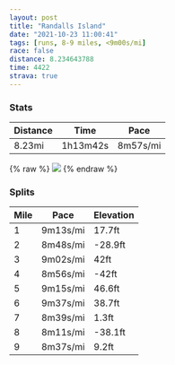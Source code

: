```yaml
---
layout: post
title: "Randalls Island"
date: "2021-10-23 11:00:41"
tags: [runs, 8-9 miles, <9m00s/mi]
race: false
distance: 8.234643788
time: 4422
strava: true
---
```


### Stats

| Distance | Time | Pace |
|----------|------|------|
|8.23mi|1h13m42s|8m57s/mi|

{% raw %}
<img src='https://maps.googleapis.com/maps/api/staticmap?maptype=roadmap&path=enc:wr~wFbphbMh@iBqAw@EUDe@L_@BwAPWPoArAkE@[g@q@cE{BmBkAkA_AuAm@cAoAuAs@e@{@c@Gg@_@Mg@KKU@s@SYQUa@cG_CwCaBa@m@y@i@e@Ak@j@[jAa@x@YPq@nBSN]OMg@Dq@nEaOP_BF_BNk@r@cBlAuEnAkDr@kCdHqMIDp@ZANm@dA[nA_AzA]pAL^d@l@j@`@r@HdBM^|AVb@nAa@rB]nACzBVzBn@|Av@v@v@hBjAhA`@SICHf@H|AYl@e@Xm@Jm@@w@J[hAXhDbEMbBWvAa@p@I^Hj@`AhCrAzBPl@^t@hCbCvA`AvG~F|Az@zDlD`@FdACrAt@O|@cC~FuCjJtAz@KSi@Yt@v@nDrCxBfEt@xB`CtFtArBn@j@p@d@jA^dDh@tBArA]xBQzBq@rAa@hBcAdDq@xAg@t@}@nCMn@VZl@rDjAvBxAjKbJNTNt@rA`Bl@hALd@Ef@e@v@r@p@x@X@Vq@jBMpB[\WbAe@|@BZ[n@SNMd@Cz@g@jA?j@]hAE\Db@G^WL@n@]VUt@Az@q@nAk@n@Y|@ATHl@?`@Pv@Iv@i@`@Kh@]\Ed@Sd@i@r@GlAm@nAUXc@|Be@|@m@hBo@r@[v@sAnFKPG`AUzA]p@Ad@a@XLPPBWC[Pi@x@k@bBk@x@TbAKBNLPGOKCRJlAX\TF@dBLj@jAxBNdA?rAL|AVl@hCrBZb@t@hCr@vA~AxAn@`@`AJz@O|A}@fBDjCtAXXnApBn@nBt@v@bCfA^Xf@x@l@pBFn@?r@M\i@`A]dCJ`A\jAhA|Ar@l@jFzC~@T`AbAN`@@nAI~A]hB{@hCGb@NnBSfA_@z@_@dCL^dB|A^Dl@MPNIZF\LZn@x@?l@eAjEShBW~@kAnCa@f@Mh@E~@|@NrA`AlAnAbCrAdBt@Zh@PHFV|@p@h@R`At@Pb@x@XlB|AxA|@`Bl@PTbAZ^h@pA`@l@^l@z@d@JfAfAd@JtAjAr@Nv@j@`AZhAv@b@f@BTp@~@pAb@ZVAFnCFHPMt@hBl@L`ArAd@X^Oj@\Qf@Jd@RNZc@jCgAdCMz@&key=AIzaSyC1MId7bFpkLXNAaYhBSTb8jLyiSqzbDtM&size=800x800&markers=color:yellow|label:S|40.7942,-73.94066&markers=color:green|label:F|40.756060000000076,-73.99663000000008'>
{% endraw %}

### Splits

| Mile | Pace | Elevation |
|------|------|-----------|
|1|9m13s/mi|17.7ft|
|2|8m48s/mi|-28.9ft|
|3|9m02s/mi|42ft|
|4|8m56s/mi|-42ft|
|5|9m15s/mi|46.6ft|
|6|9m37s/mi|38.7ft|
|7|8m39s/mi|1.3ft|
|8|8m11s/mi|-38.1ft|
|9|8m37s/mi|9.2ft|
